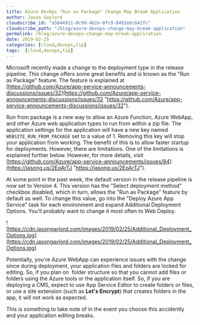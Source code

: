 ```yaml
---
title: Azure DevOps "Run as Package" Change May Break Application
author: Jason Gaylord
cloudscribe_id: "a5044911-0c9d-4b2e-8fc9-8492e6c642fc"
cloudscribe_path: "/blog/azure-devops-change-may-break-application"
permalink: /blog/azure-devops-change-may-break-application
date: 2019-02-25
categories: [cloud,devops,tip]
tags:  [cloud,devops,tip]
---
```


Microsoft recently made a change to the deployment type in the release pipeline. This change offers some great benefits and is known as the "Run as Package" feature. The feature is explained at [https://github.com/Azure/app-service-announcements-discussions/issues/32](https://github.com/Azure/app-service-announcements-discussions/issues/32 "https://github.com/Azure/app-service-announcements-discussions/issues/32"). 

Run from package is a new way to allow an Azure Function, Azure WebApp, and other Azure web application types to run from within a zip file. The application settings for the application will have a new key named `WEBSITE_RUN_FROM_PACKAGE` set to a value of 1. Removing this key will stop your application from working. The benefit of this is to allow faster startup for deployments. However, there are limitations. One of the limitations is explained further below. However, for more details, visit [https://github.com/Azure/app-service-announcements/issues/84](https://jasong.us/2EoArTJ "https://jasong.us/2EoArTJ").

At some point in the past week, the default version in the release pipeline is now set to Version 4. This version has the "Select deployment method" checkbox disabled, which in turn, allows the "Run as Package" feature by default as well. To change this value, go into the "Deploy Azure App Service" task for each environment and expand Additional Deployment Options. You'll probably want to change it most often to Web Deploy.

![https://cdn.jasongaylord.com/images/2019/02/25/Additional_Deployment_Options.jpg](https://cdn.jasongaylord.com/images/2019/02/25/Additional_Deployment_Options.jpg)

Potentially, you're Azure WebApp can experience issues with the change since during deployment, your application files and folders are locked for editing. So, if you plan on  folder structure so that you cannot add files or folders using the Azure tools or the application itself. So, if you are deploying a CMS, expect to use App Service Editor to create folders or files, or use a site extension (such as **Let's Encrypt**) that creates folders in the app, it will not work as expected.

This is something to take note of in the event you choose this accidently and your application editing breaks.